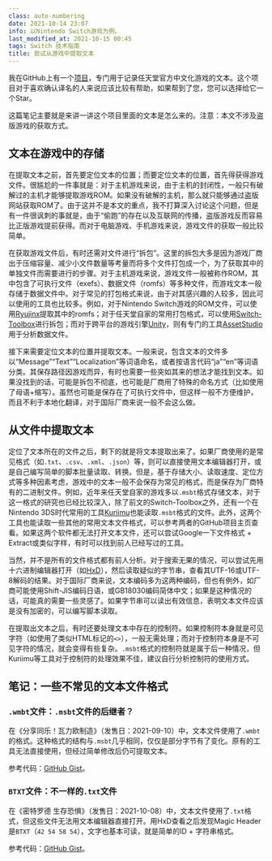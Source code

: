 ```yaml
---
class: auto-numbering
date: 2021-10-14 23:07
info: 以Nintendo Switch游戏为例。
last_modified_at: 2021-10-15 00:45
tags: Switch 技术指南
title: 尝试从游戏中提取文本
---
```

我在GitHub上有一个[项目](https://github.com/Xzonn/NintendoOfficialChineseGames/)，专门用于记录任天堂官方中文化游戏的文本。这个项目对于喜欢确认译名的人来说应该比较有帮助，如果帮到了您，您可以选择给它一个Star。

这篇笔记主要就是来讲一讲这个项目里面的文本是怎么来的。注意：本文不涉及盗版游戏的获取方式。

## 文本在游戏中的存储
在提取文本之前，首先要定位文本的位置；而要定位文本的位置，首先得获得游戏文件。很尴尬的一件事就是：对于主机游戏来说，由于主机的封闭性，一般只有破解过的主机才能够提取游戏ROM。如果没有破解的主机，那么就只能够通过盗版网站获取ROM了。由于这并不是本文的重点，我不打算深入讨论这个问题，但是有一件很讽刺的事就是，由于“偷跑”的存在以及互联网的传播，盗版游戏反而容易比正版游戏提前获得。而对于电脑游戏、手机游戏来说，游戏文件的获取一般比较简单。

在获取游戏文件后，有时还需对文件进行“拆包”。这里的拆包大多是因为游戏厂商出于压缩容量、减少小文件数量等考量而将多个文件打包成一个，为了获取其中的单独文件而需要进行的步骤。对于主机游戏来说，游戏文件一般被称作ROM，其中包含了可执行文件（exefs）、数据文件（romfs）等多种文件，而游戏文本一般存储于数据文件中。对于常见的打包格式来说，由于对其感兴趣的人较多，因此可以使用的工具也比较多。例如，对于Nintendo Switch游戏的ROM文件，可以使用[Ryujinx](https://ryujinx.org/)提取其中的romfs；对于任天堂自家的常用打包格式，可以使用[Switch-Toolbox](https://github.com/KillzXGaming/Switch-Toolbox/)进行拆包；而对于跨平台的游戏引擎[Unity](https://unity.com/)，则有专门的工具[AssetStudio](https://github.com/Perfare/AssetStudio/)用于分析数据文件。

接下来需要定位文本的位置并提取文本。一般来说，包含文本的文件多以“Message”“Text”“Localization”等词语命名，或者按语言代码“ja”“en”等词语分类。其保存路径因游戏而异，有时也需要一些突如其来的想法才能找到文本。如果没找到的话，可能是拆包不彻底，也可能是厂商用了特殊的命名方式（比如使用了母语+缩写）。虽然也可能是保存在了可执行文件中，但这样一般不方便维护，而且不利于本地化翻译，对于国际厂商来说一般不会这么做。

## 从文件中提取文本
定位了文本所在的文件之后，剩下的就是将文本提取出来了。如果厂商使用的是常见格式（如`.txt`、`.csv`、`.xml`、`.json`）等，则可以直接使用文本编辑器打开，或是自己编写简单的脚本批量读取、转换。但是，基于存储大小、读取速度、定位方式等多种因素考虑，游戏中的文本一般不会保存为常见的格式，而是保存为厂商特有的二进制文件。例如，近年来任天堂自家的游戏多以`.msbt`格式存储文本，对于这一格式的研究也已经比较深入，除了前文的Switch-Toolbox之外，还有一个在Nintendo 3DS时代常用的工具[Kuriimu](https://github.com/IcySon55/Kuriimu/)也能读取`.msbt`格式的文件。此外，这两个工具也能读取一些其他的常用文本文件格式，可以参考两者的GitHub项目主页查看。如果这两个软件都无法打开文本文件，还可以尝试Google一下文件格式 + Extract或类似字样，有时可以找到前人已经写过的工具。

当然，并不是所有的文件格式都有前人分析。对于搜索无果的情况，可以尝试先用十六进制编辑器打开（如[HxD](https://mh-nexus.de/en/hxd/)），然后读取疑似的字节串，查看其UTF-16或UTF-8解码的结果。对于国际厂商来说，文本编码多为这两种编码，但也有例外，如厂商可能使用Shift-JIS编码日语，或GB18030编码简体中文；如果是这种情况的话，可能真的需要一些灵感了。如果字节串可以读出有效信息，表明文本文件应该是没有加密的，可以编写脚本读取。

在提取出文本之后，有时还要处理文本中存在的控制符。如果控制符本身就是可见字符（如使用了类似HTML标记的`<>`），一般无需处理；而对于控制符本身是不可见字符的情况，就会变得有些复杂。`.msbt`格式的控制符就是属于后一种情况，但Kuriimu等工具对于控制符的处理效果不佳，建议自行分析控制符的使用方式。

## 笔记：一些不常见的文本文件格式
### `.wmbt`文件：`.msbt`文件的后继者？
在《分享同乐！瓦力欧制造》（发售日：2021-09-10）中，文本文件使用了`.wmbt`的格式。这种格式的结构与`.msbt`几乎相同，仅仅是部分字节有了变化。原有的工具无法直接使用，但经过简单修改后仍可提取文本。

参考代码：[GitHub Gist](https://gist.github.com/Xzonn/f779dcb213fa8c366779f8b22c94f0c4)。

### `BTXT`文件：不一样的`.txt`文件
在《密特罗德 生存恐惧》（发售日：2021-10-08）中，文本文件使用了`.txt`格式，但这些文件无法用文本编辑器直接打开。用HxD查看之后发现Magic Header是`BTXT`（`42 54 58 54`），文字也基本可读，就是简单的ID + 字符串格式。

参考代码：[GitHub Gist](https://gist.github.com/Xzonn/aa4ffdfc89ea416108e8348f2506ad99)。